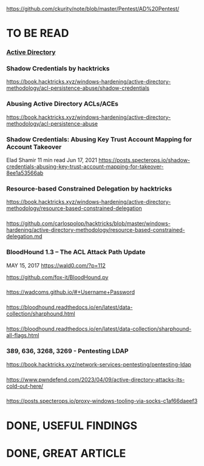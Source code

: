 https://github.com/ckurity/note/blob/master/Pentest/AD%20Pentest/

# TO BE READ


### [Active Directory](https://attack.mitre.org/datasources/DS0026/)

### Shadow Credentials by hacktricks
https://book.hacktricks.xyz/windows-hardening/active-directory-methodology/acl-persistence-abuse/shadow-credentials

### Abusing Active Directory ACLs/ACEs
https://book.hacktricks.xyz/windows-hardening/active-directory-methodology/acl-persistence-abuse

### Shadow Credentials: Abusing Key Trust Account Mapping for Account Takeover
Elad Shamir
11 min read
Jun 17, 2021
https://posts.specterops.io/shadow-credentials-abusing-key-trust-account-mapping-for-takeover-8ee1a53566ab

### Resource-based Constrained Delegation by hacktricks
https://book.hacktricks.xyz/windows-hardening/active-directory-methodology/resource-based-constrained-delegation

### 

### 

### 

### 

### 

### 

### 

### 

### 

### 


### 
https://github.com/carlospolop/hacktricks/blob/master/windows-hardening/active-directory-methodology/resource-based-constrained-delegation.md

### BloodHound 1.3 – The ACL Attack Path Update
MAY 15, 2017
https://wald0.com/?p=112



https://github.com/fox-it/BloodHound.py

### 
https://wadcoms.github.io/#+Username+Password

### 
https://bloodhound.readthedocs.io/en/latest/data-collection/sharphound.html

### 
https://bloodhound.readthedocs.io/en/latest/data-collection/sharphound-all-flags.html

### 389, 636, 3268, 3269 - Pentesting LDAP
https://book.hacktricks.xyz/network-services-pentesting/pentesting-ldap

### 
https://www.pwndefend.com/2023/04/09/active-directory-attacks-its-cold-out-here/

### 
https://posts.specterops.io/proxy-windows-tooling-via-socks-c1af66daeef3

# DONE, USEFUL FINDINGS





# DONE, GREAT ARTICLE

